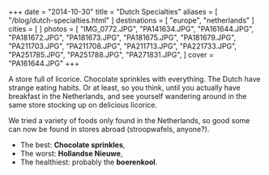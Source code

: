 +++
date    = "2014-10-30"
title   = "Dutch Specialties"
aliases = [ "/blog/dutch-specialties.html" ]
destinations = [ "europe", "netherlands" ]
cities  = [ ]
photos  = [ "IMG_0772.JPG", "PA141634.JPG", "PA161644.JPG", "PA181672.JPG", "PA181673.JPG", "PA181675.JPG", "PA181679.JPG", "PA211703.JPG", "PA211708.JPG", "PA211713.JPG", "PA221733.JPG", "PA251785.JPG", "PA251788.JPG", "PA271831.JPG", ]
cover   = "PA161644.JPG"
+++

A store full of licorice. Chocolate sprinkles with everything. The Dutch have strange eating habits. Or at least, so you think, until you actually have breakfast in the Netherlands, and see yourself wandering around in the same store stocking up on delicious licorice.
<!--more-->
We tried a variety of foods only found in the Netherlands, so good some can now be found in stores abroad (stroopwafels, anyone?).

* The best: **Chocolate sprinkles**,
* The worst: **Hollandse Nieuwe**,
* The healthiest: probably the **boerenkool**.